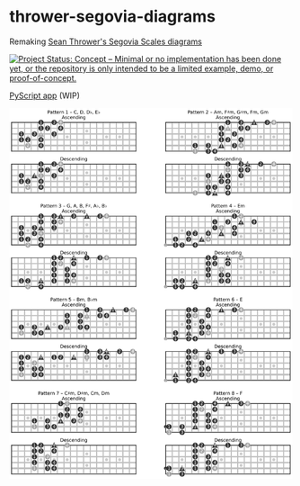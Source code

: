 # thrower-segovia-diagrams

Remaking [Sean Thrower's Segovia Scales diagrams](https://seanthrower.com/new-segovia-scales-book/)

[![Project Status: Concept – Minimal or no implementation has been done yet, or the repository is only intended to be a limited example, demo, or proof-of-concept.](https://www.repostatus.org/badges/latest/concept.svg)](https://www.repostatus.org/#concept)

[PyScript app](https://raw.githack.com/zmoon/thrower-segovia-diagrams/main/t.html) (WIP)

![All scale patterns](https://raw.githubusercontent.com/zmoon/thrower-segovia-diagrams/rendered/all-patterns.svg)
